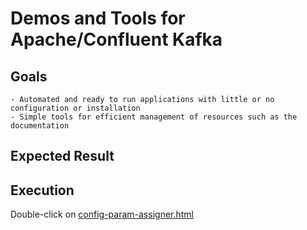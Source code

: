 # Demos and Tools for Apache/Confluent Kafka

## Goals
    - Automated and ready to run applications with little or no configuration or installation
	- Simple tools for efficient management of resources such as the documentation

## Expected Result
[](screenshot.png)

## Execution
Double-click on [config-param-assigner.html](./config-param-assigner.html)
